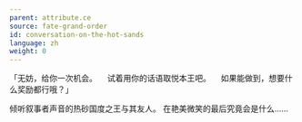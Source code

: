 ```yaml
---
parent: attribute.ce
source: fate-grand-order
id: conversation-on-the-hot-sands
language: zh
weight: 0
---
```


「无妨，给你一次机会。
　试着用你的话语取悦本王吧。
　如果能做到，想要什么奖励都行哦？」

倾听叙事者声音的热砂国度之王与其友人。
在艳美微笑的最后究竟会是什么……
